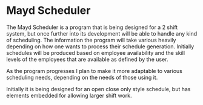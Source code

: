 # Mayd Scheduler
The Mayd Scheduler is a program that is being designed for a 2 shift system, but once further into its development will be able to handle any kind of scheduling.
The information the program will take various heavily depending on how one wants to process their schedule generation.
Initially schedules will be produced based on employee availability and the skill levels of the employees that are available as defined by the user.

As the program progresses I plan to make it more adaptable to various scheduling needs, depending on the needs of those using it.

Initially it is being designed for an open close only style schedule, but has elements embedded for allowing larger shift work.
